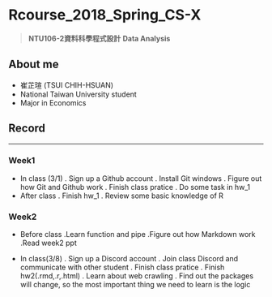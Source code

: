 # Rcourse_2018_Spring_CS-X 
> **NTU106-2資料科學程式設計**
> **Data Analysis**

## About me
* 崔芷瑄 (TSUI CHIH-HSUAN)
* National Taiwan University student
* Major in Economics

## Record
---
### Week1
* In class (3/1)
  . Sign up a Github account
  . Install Git windows
  . Figure out how Git and Github work
  . Finish class pratice
  . Do some task in hw_1
* After class
  . Finish hw_1
  . Review some basic knowledge of R

### Week2
* Before class
  .Learn function and pipe
  .Figure out how Markdown work
  .Read week2 ppt
  
* In class(3/8)
  . Sign up a Discord account
  . Join class Discord and communicate with other student
  . Finish class pratice
  . Finish hw2(.rmd,.r,.html)
  . Learn about web crawling
  . Find out the packages will change, so the most important thing we need to learn is the logic
  

